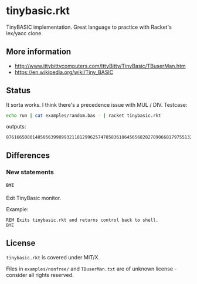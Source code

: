 # tinybasic.rkt

TinyBASIC implementation. Great language to practice with Racket's
lex/yacc clone.

## More information

- http://www.ittybittycomputers.com/IttyBitty/TinyBasic/TBuserMan.htm
- https://en.wikipedia.org/wiki/Tiny_BASIC

## Status

It sorta works.  I think there's a precedence issue with MUL / DIV.  Testcase:

```bash
echo run | cat examples/random.bas - | racket tinybasic.rkt
```

outputs:

```
876166508014850563998993211812996257478583618645656828278906681797551328261158485532314783354491418866361211127119281689656470
```

## Differences

### New statements

#### `BYE`

Exit TinyBasic monitor.

Example:

```basic
REM Exits tinybasic.rkt and returns control back to shell.
BYE
```

## License

`tinybasic.rkt` is covered under MIT/X.

Files in `examples/nonfree/` and `TBuserMan.txt` are of unknown license - consider all rights reserved.
